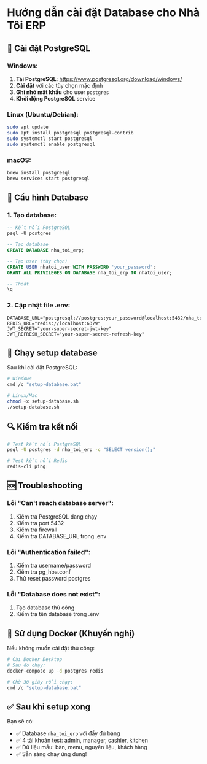 # Hướng dẫn cài đặt Database cho Nhà Tôi ERP

## 🐘 Cài đặt PostgreSQL

### Windows:

1. **Tải PostgreSQL**: https://www.postgresql.org/download/windows/
2. **Cài đặt** với các tùy chọn mặc định
3. **Ghi nhớ mật khẩu** cho user `postgres`
4. **Khởi động PostgreSQL** service

### Linux (Ubuntu/Debian):
```bash
sudo apt update
sudo apt install postgresql postgresql-contrib
sudo systemctl start postgresql
sudo systemctl enable postgresql
```

### macOS:
```bash
brew install postgresql
brew services start postgresql
```

## 🔧 Cấu hình Database

### 1. Tạo database:
```sql
-- Kết nối PostgreSQL
psql -U postgres

-- Tạo database
CREATE DATABASE nha_toi_erp;

-- Tạo user (tùy chọn)
CREATE USER nhatoi_user WITH PASSWORD 'your_password';
GRANT ALL PRIVILEGES ON DATABASE nha_toi_erp TO nhatoi_user;

-- Thoát
\q
```

### 2. Cập nhật file .env:
```env
DATABASE_URL="postgresql://postgres:your_password@localhost:5432/nha_toi_erp"
REDIS_URL="redis://localhost:6379"
JWT_SECRET="your-super-secret-jwt-key"
JWT_REFRESH_SECRET="your-super-secret-refresh-key"
```

## 🚀 Chạy setup database

Sau khi cài đặt PostgreSQL:

```bash
# Windows
cmd /c "setup-database.bat"

# Linux/Mac
chmod +x setup-database.sh
./setup-database.sh
```

## 🔍 Kiểm tra kết nối

```bash
# Test kết nối PostgreSQL
psql -U postgres -d nha_toi_erp -c "SELECT version();"

# Test kết nối Redis
redis-cli ping
```

## 🆘 Troubleshooting

### Lỗi "Can't reach database server":
1. Kiểm tra PostgreSQL đang chạy
2. Kiểm tra port 5432
3. Kiểm tra firewall
4. Kiểm tra DATABASE_URL trong .env

### Lỗi "Authentication failed":
1. Kiểm tra username/password
2. Kiểm tra pg_hba.conf
3. Thử reset password postgres

### Lỗi "Database does not exist":
1. Tạo database thủ công
2. Kiểm tra tên database trong .env

## 📱 Sử dụng Docker (Khuyến nghị)

Nếu không muốn cài đặt thủ công:

```bash
# Cài Docker Desktop
# Sau đó chạy:
docker-compose up -d postgres redis

# Chờ 30 giây rồi chạy:
cmd /c "setup-database.bat"
```

## ✅ Sau khi setup xong

Bạn sẽ có:
- ✅ Database `nha_toi_erp` với đầy đủ bảng
- ✅ 4 tài khoản test: admin, manager, cashier, kitchen
- ✅ Dữ liệu mẫu: bàn, menu, nguyên liệu, khách hàng
- ✅ Sẵn sàng chạy ứng dụng!

